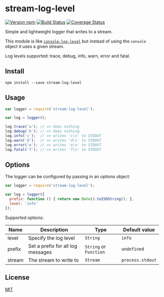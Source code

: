 # stream-log-level

[![Version npm][npm-stream-log-level-badge]][npm-stream-log-level]
[![Build Status][travis-stream-log-level-badge]][travis-stream-log-level]
[![Coverage Status][coverage-stream-log-level-badge]][coverage-stream-log-level]

Simple and lightweight logger that writes to a stream.

This module is like [`console-log-level`][console-log-level] but instead of
using the `console` object it uses a given stream.

Log levels supported: trace, debug, info, warn, error and fatal.

## Install

```
npm install --save stream-log-level
```

## Usage

```js
var logger = require('stream-log-level');

var log = logger();

log.trace('a'); // => does nothing
log.debug('b'); // => does nothing
log.info('c');  // => writes 'c\n' to STDOUT
log.warn('d');  // => writes 'd\n' to STDOUT
log.error('e'); // => writes 'e\n' to STDOUT
log.fatal('f'); // => writes 'f\n' to STDOUT
```

## Options

The logger can be configured by passing in an options object:

```js
var logger = require('stream-log-level');

var log = logger({
  prefix: function () { return new Date().toISOString(); },
  level: 'info'
});
```

Supported options:

Name   | Description                       | Type                   | Default value
-------|-----------------------------------|------------------------|-----------------
level  | Specify the log level             | `String`               | `info`
prefix | Set a prefix for all log messages | `String` or `Function` | `undefined`
stream | The stream to write to            | `Stream`               | `process.stdout`


## License

[MIT](LICENSE)

[npm-stream-log-level-badge]: https://img.shields.io/npm/v/stream-log-level.svg
[npm-stream-log-level]: https://www.npmjs.com/package/stream-log-level
[travis-stream-log-level-badge]: https://img.shields.io/travis/lpinca/stream-log-level/master.svg
[travis-stream-log-level]: https://travis-ci.com/lpinca/stream-log-level
[coverage-stream-log-level-badge]: https://img.shields.io/coveralls/lpinca/stream-log-level/master.svg
[coverage-stream-log-level]: https://coveralls.io/r/lpinca/stream-log-level?branch=master
[console-log-level]: https://github.com/watson/console-log-level
